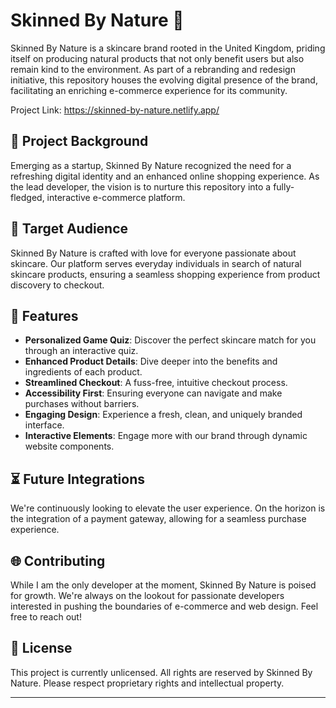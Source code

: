 # Skinned By Nature 🍃

Skinned By Nature is a skincare brand rooted in the United Kingdom, priding itself on producing natural products that not only benefit users but also remain kind to the environment. As part of a rebranding and redesign initiative, this repository houses the evolving digital presence of the brand, facilitating an enriching e-commerce experience for its community.

Project Link: https://skinned-by-nature.netlify.app/

## 🌱 Project Background
Emerging as a startup, Skinned By Nature recognized the need for a refreshing digital identity and an enhanced online shopping experience. As the lead developer, the vision is to nurture this repository into a fully-fledged, interactive e-commerce platform.

## 🎯 Target Audience
Skinned By Nature is crafted with love for everyone passionate about skincare. Our platform serves everyday individuals in search of natural skincare products, ensuring a seamless shopping experience from product discovery to checkout.

## 🚀 Features

- **Personalized Game Quiz**: Discover the perfect skincare match for you through an interactive quiz.
- **Enhanced Product Details**: Dive deeper into the benefits and ingredients of each product.
- **Streamlined Checkout**: A fuss-free, intuitive checkout process.
- **Accessibility First**: Ensuring everyone can navigate and make purchases without barriers.
- **Engaging Design**: Experience a fresh, clean, and uniquely branded interface.
- **Interactive Elements**: Engage more with our brand through dynamic website components.

## ⏳ Future Integrations
We're continuously looking to elevate the user experience. On the horizon is the integration of a payment gateway, allowing for a seamless purchase experience.

## 🌐 Contributing

While I am the only developer at the moment, Skinned By Nature is poised for growth. We're always on the lookout for passionate developers interested in pushing the boundaries of e-commerce and web design. Feel free to reach out!

## 📜 License
This project is currently unlicensed. All rights are reserved by Skinned By Nature. Please respect proprietary rights and intellectual property.

---


